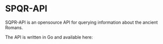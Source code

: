 # SPQR-API

SQPR-API is an opensource API for querying information about the ancient Romans.

The API is written in Go and available here: <LINK>

